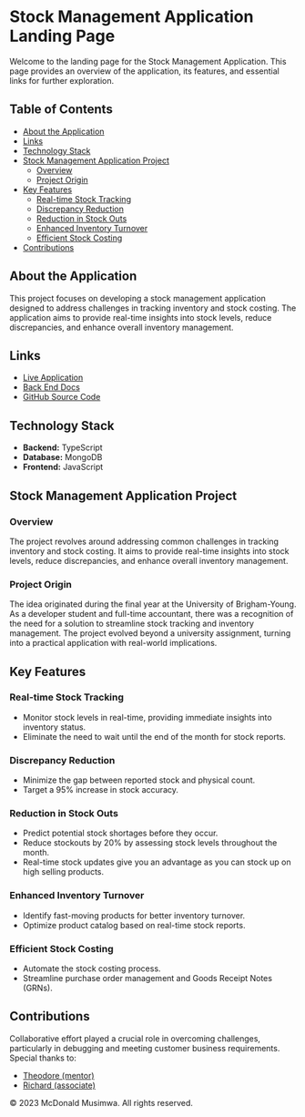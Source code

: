 # Stock Management Application Landing Page

Welcome to the landing page for the Stock Management Application. This page provides an overview of the application, its features, and essential links for further exploration.

## Table of Contents

- [About the Application](#about-the-application)
- [Links](#links)
- [Technology Stack](#technology-stack)
- [Stock Management Application Project](#stock-management-application-project)
  - [Overview](#overview)
  - [Project Origin](#project-origin)
- [Key Features](#key-features)
  - [Real-time Stock Tracking](#real-time-stock-tracking)
  - [Discrepancy Reduction](#discrepancy-reduction)
  - [Reduction in Stock Outs](#reduction-in-stock-outs)
  - [Enhanced Inventory Turnover](#enhanced-inventory-turnover)
  - [Efficient Stock Costing](#efficient-stock-costing)
- [Contributions](#contributions)

## About the Application

This project focuses on developing a stock management application designed to address challenges in tracking inventory and stock costing. The application aims to provide real-time insights into stock levels, reduce discrepancies, and enhance overall inventory management.

## Links

- [Live Application](#)
- [Back End Docs](https://inventorymanagement-7i2p.onrender.com/api-docs/)
- [GitHub Source Code](https://github.com/McDonaldMusimwa/InventorySystemTypescript.git)

## Technology Stack

- **Backend:** TypeScript
- **Database:** MongoDB
- **Frontend:** JavaScript

## Stock Management Application Project

### Overview

The project revolves around addressing common challenges in tracking inventory and stock costing. It aims to provide real-time insights into stock levels, reduce discrepancies, and enhance overall inventory management.

### Project Origin

The idea originated during the final year at the University of Brigham-Young. As a developer student and full-time accountant, there was a recognition of the need for a solution to streamline stock tracking and inventory management. The project evolved beyond a university assignment, turning into a practical application with real-world implications.

## Key Features

### Real-time Stock Tracking

- Monitor stock levels in real-time, providing immediate insights into inventory status.
- Eliminate the need to wait until the end of the month for stock reports.

### Discrepancy Reduction

- Minimize the gap between reported stock and physical count.
- Target a 95% increase in stock accuracy.

### Reduction in Stock Outs

- Predict potential stock shortages before they occur.
- Reduce stockouts by 20% by assessing stock levels throughout the month.
- Real-time stock updates give you an advantage as you can stock up on high selling products.

### Enhanced Inventory Turnover

- Identify fast-moving products for better inventory turnover.
- Optimize product catalog based on real-time stock reports.

### Efficient Stock Costing

- Automate the stock costing process.
- Streamline purchase order management and Goods Receipt Notes (GRNs).

## Contributions

Collaborative effort played a crucial role in overcoming challenges, particularly in debugging and meeting customer business requirements. Special thanks to:

- [Theodore (mentor)](https://twitter.com/thatguycodes)
- [Richard (associate)](https://www.linkedin.com/in/rico-croods-4a432720a/)

&copy; 2023 McDonald Musimwa. All rights reserved.

